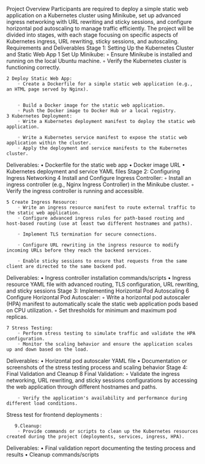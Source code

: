 
Project Overview
Participants are required to deploy a simple static web application on a Kubernetes cluster using Minikube, set up advanced ingress networking with URL rewriting and sticky sessions, and configure horizontal pod autoscaling to manage traffic efficiently. The project will be divided into stages, with each stage focusing on specific aspects of Kubernetes ingress, URL rewriting, sticky sessions, and autoscaling.
Requirements and Deliverables
Stage 1: Setting Up the Kubernetes Cluster and Static Web App
    1 Set Up Minikube:
        ◦ Ensure Minikube is installed and running on the local Ubuntu machine.
        ◦ Verify the Kubernetes cluster is functioning correctly.
          
    2 Deploy Static Web App:
        ◦ Create a Dockerfile for a simple static web application (e.g., an HTML page served by Nginx).


        ◦ Build a Docker image for the static web application.
        ◦ Push the Docker image to Docker Hub or a local registry.
    3 Kubernetes Deployment:
        ◦ Write a Kubernetes deployment manifest to deploy the static web application.
          
        ◦ Write a Kubernetes service manifest to expose the static web application within the cluster.
        ◦ Apply the deployment and service manifests to the Kubernetes cluster.
          
Deliverables:
    • Dockerfile for the static web app
    • Docker image URL
    • Kubernetes deployment and service YAML files
Stage 2: Configuring Ingress Networking
    4 Install and Configure Ingress Controller:
        ◦ Install an ingress controller (e.g., Nginx Ingress Controller) in the Minikube cluster.
        ◦ Verify the ingress controller is running and accessible.
          
    5 Create Ingress Resource:
        ◦ Write an ingress resource manifest to route external traffic to the static web application.
        ◦ Configure advanced ingress rules for path-based routing and host-based routing (use at least two different hostnames and paths).
          
        ◦ Implement TLS termination for secure connections.
          
        ◦ Configure URL rewriting in the ingress resource to modify incoming URLs before they reach the backend services.
          
        ◦ Enable sticky sessions to ensure that requests from the same client are directed to the same backend pod.
Deliverables:
    • Ingress controller installation commands/scripts
    • Ingress resource YAML file with advanced routing, TLS configuration, URL rewriting, and sticky sessions
Stage 3: Implementing Horizontal Pod Autoscaling
    6 Configure Horizontal Pod Autoscaler:
        ◦ Write a horizontal pod autoscaler (HPA) manifest to automatically scale the static web application pods based on CPU utilization.
        ◦ Set thresholds for minimum and maximum pod replicas.
          
    7 Stress Testing:
        ◦ Perform stress testing to simulate traffic and validate the HPA configuration.
        ◦ Monitor the scaling behavior and ensure the application scales up and down based on the load.
Deliverables:
    • Horizontal pod autoscaler YAML file
    • Documentation or screenshots of the stress testing process and scaling behavior
Stage 4: Final Validation and Cleanup
    8 Final Validation:
        ◦ Validate the ingress networking, URL rewriting, and sticky sessions configurations by accessing the web application through different hostnames and paths.
          
        ◦ Verify the application's availability and performance during different load conditions.

Stress test for frontend deployments : 





       
       9.Cleanup:
        ◦ Provide commands or scripts to clean up the Kubernetes resources created during the project (deployments, services, ingress, HPA).
Deliverables:
    • Final validation report documenting the testing process and results
    • Cleanup commands/scripts

